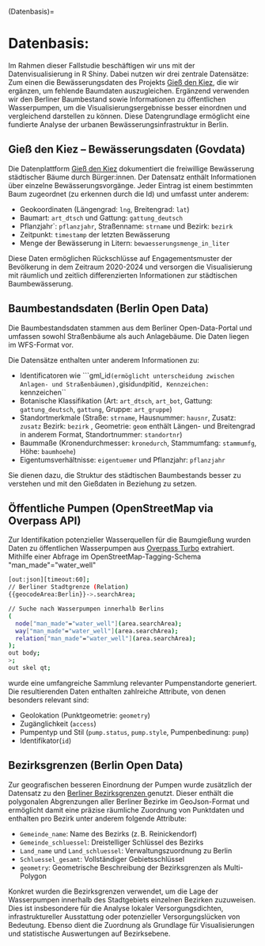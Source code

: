 (Datenbasis)=
# Datenbasis: 

Im Rahmen dieser Fallstudie beschäftigen wir uns mit der Datenvisualisierung in R Shiny. Dabei nutzen wir drei zentrale Datensätze: Zum einen die Bewässerungsdaten des Projekts <a href="https://citylab-berlin.org/en/projects/giessdenkiez/">Gieß den Kiez</a>, die wir ergänzen, um fehlende Baumdaten auszugleichen. Ergänzend verwenden wir den Berliner Baumbestand sowie Informationen zu öffentlichen Wasserpumpen, um die Visualisierungsergebnisse besser einordnen und vergleichend darstellen zu können. Diese Datengrundlage ermöglicht eine fundierte Analyse der urbanen Bewässerungsinfrastruktur in Berlin.

## Gieß den Kiez – Bewässerungsdaten (Govdata)

Die Datenplattform <a href="https://www.govdata.de/suche/daten/giess-den-kiez-nutzungsdaten" target="_blank"> Gieß den Kiez</a> dokumentiert die freiwillige Bewässerung städtischer Bäume durch Bürger:innen. Der Datensatz enthält Informationen über einzelne Bewässerungsvorgänge.
Jeder Eintrag ist einem bestimmten Baum zugeordnet (zu erkennen durch die Id) und umfasst unter anderem:

- Geokoordinaten (Längengrad: ``lng``, Breitengrad: ``lat``)
- Baumart: ``art_dtsch`` und Gattung: ``gattung_deutsch``
- Pflanzjahr`: ``pflanzjahr``, Straßenname: ``strname`` und Bezirk: ``bezirk``
- Zeitpunkt: ``timestamp`` der letzten Bewässerung
- Menge der Bewässerung in Litern: ``bewaesserungsmenge_in_liter``

Diese Daten ermöglichen Rückschlüsse auf Engagementsmuster der Bevölkerung in dem Zeitraum 2020-2024 und versorgen die Visualisierung mit räumlich und zeitlich differenzierten Informationen zur städtischen Baumbewässerung.

## Baumbestandsdaten (Berlin Open Data)

Die Baumbestandsdaten stammen aus dem Berliner Open-Data-Portal und umfassen sowohl Straßenbäume als auch Anlagebäume. Die Daten liegen im WFS-Format vor. 

Die Datensätze enthalten unter anderem Informationen zu:
- Identificatoren wie ```gml_id`` (ermöglicht unterscheidung zwischen Anlagen- und Straßenbäumen), ``gisid`` und ``pitid``, Kennzeichen: ``kennzeichen``
- Botanische Klassifikation (Art: ``art_dtsch``, ``art_bot``, Gattung: ``gattung_deutsch``, ``gattung``, Gruppe: ``art_gruppe``)
- Standortmerkmale (Straße: ``strname``, Hausnummer: ``hausnr``, Zusatz: ``zusatz`` Bezirk: ``bezirk`` , Geometrie: ``geom`` enthält Längen- und Breitengrad in anderem Format, Standortnummer: ``standortnr``)
- Baummaße (Kronendurchmesser: ``kronedurch``, Stammumfang: ``stammumfg``, Höhe: ``baumhoehe``)
- Eigentumsverhältnisse: ``eigentuemer`` und Pflanzjahr: ``pflanzjahr``

Sie dienen dazu, die Struktur des städtischen Baumbestands besser zu verstehen und mit den Gießdaten in Beziehung zu setzen.

## Öffentliche Pumpen (OpenStreetMap via Overpass API)

Zur Identifikation potenzieller Wasserquellen für die Baumgießung wurden Daten zu öffentlichen Wasserpumpen aus <a href="https://overpass-turbo.eu/" target="_blank">Overpass Turbo</a> extrahiert. Mithilfe einer Abfrage im OpenStreetMap-Tagging-Schema "man_made"="water_well" 

```bash
[out:json][timeout:60];
// Berliner Stadtgrenze (Relation)
{{geocodeArea:Berlin}}->.searchArea;

// Suche nach Wasserpumpen innerhalb Berlins
(
  node["man_made"="water_well"](area.searchArea);
  way["man_made"="water_well"](area.searchArea);
  relation["man_made"="water_well"](area.searchArea);
);
out body;
>;
out skel qt;
```

wurde eine umfangreiche Sammlung relevanter Pumpenstandorte generiert. Die resultierenden Daten enthalten zahlreiche Attribute, von denen besonders relevant sind:

- Geolokation (Punktgeometrie: ``geometry``)
- Zugänglichkeit (``access``)
- Pumpentyp und Stil (``pump.status``, ``pump.style``, Pumpenbedinung: ``pump``)
- Identifikator(``id``)

## Bezirksgrenzen (Berlin Open Data)

Zur geografischen besseren Einordnung der Pumpen wurde zusätzlich der Datensatz zu den <a href="https://daten.odis-berlin.de/de/dataset/bezirksgrenzen/"> Berliner Bezirksgrenzen </a> genutzt. Dieser enthält die polygonalen Abgrenzungen aller Berliner Bezirke im GeoJson-Format und ermöglicht damit eine präzise räumliche Zuordnung von Punktdaten und enthalten pro Bezirk unter anderem folgende Attribute:
- ``Gemeinde_name``: Name des Bezirks (z. B. Reinickendorf)
- ``Gemeinde_schluessel``: Dreistelliger Schlüssel des Bezirks
- ``Land_name`` und ``Land_schluessel``: Verwaltungszuordnung zu Berlin
- ``Schluessel_gesamt``: Vollständiger Gebietsschlüssel
- ``geometry``: Geometrische Beschreibung der Bezirksgrenzen als Multi-Polygon

Konkret wurden die Bezirksgrenzen verwendet, um die Lage der Wasserpumpen innerhalb des Stadtgebiets einzelnen Bezirken zuzuweisen. Dies ist insbesondere für die Analyse lokaler Versorgungsdichten, infrastruktureller Ausstattung oder potenzieller Versorgungslücken von Bedeutung. Ebenso dient die Zuordnung als Grundlage für Visualisierungen und statistische Auswertungen auf Bezirksebene.

